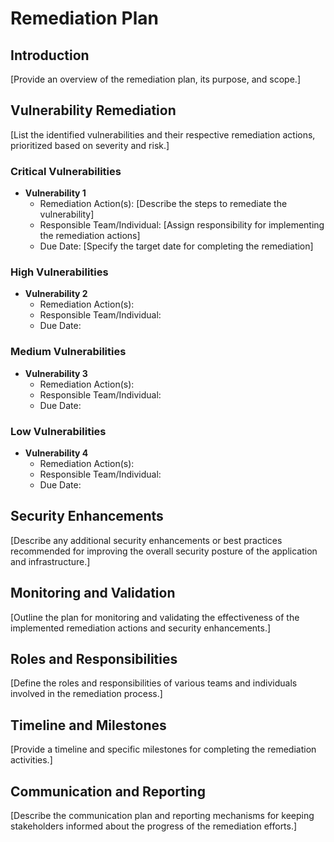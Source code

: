 # Remediation Plan

## Introduction
[Provide an overview of the remediation plan, its purpose, and scope.]

## Vulnerability Remediation
[List the identified vulnerabilities and their respective remediation actions, prioritized based on severity and risk.]

### Critical Vulnerabilities
- **Vulnerability 1**
  - Remediation Action(s): [Describe the steps to remediate the vulnerability]
  - Responsible Team/Individual: [Assign responsibility for implementing the remediation actions]
  - Due Date: [Specify the target date for completing the remediation]

### High Vulnerabilities
- **Vulnerability 2**
  - Remediation Action(s):
  - Responsible Team/Individual:
  - Due Date:

### Medium Vulnerabilities
- **Vulnerability 3**
  - Remediation Action(s):
  - Responsible Team/Individual:
  - Due Date:

### Low Vulnerabilities
- **Vulnerability 4**
  - Remediation Action(s):
  - Responsible Team/Individual:
  - Due Date:

## Security Enhancements
[Describe any additional security enhancements or best practices recommended for improving the overall security posture of the application and infrastructure.]

## Monitoring and Validation
[Outline the plan for monitoring and validating the effectiveness of the implemented remediation actions and security enhancements.]

## Roles and Responsibilities
[Define the roles and responsibilities of various teams and individuals involved in the remediation process.]

## Timeline and Milestones
[Provide a timeline and specific milestones for completing the remediation activities.]

## Communication and Reporting
[Describe the communication plan and reporting mechanisms for keeping stakeholders informed about the progress of the remediation efforts.]